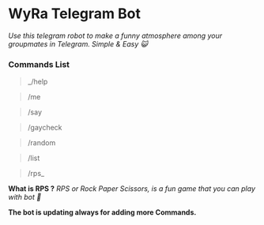 # WyRa Telegram Bot 
_Use this telegram robot to make a funny atmosphere
among your groupmates in Telegram. Simple & Easy 😺_

### **Commands List**

> _/help

> /me

> /say

> /gaycheck

> /random

> /list

> /rps_


**What is RPS ?**
_RPS or Rock Paper Scissors, is a fun game that you can play with bot 👻_

**The bot is updating always for adding more Commands.**
